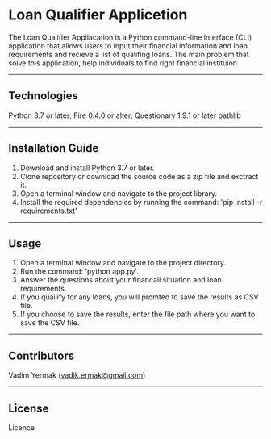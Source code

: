 # Loan Qualifier Applicetion

The Loan Qualifier Appliacation is a Python command-line interface (CLI) application that allows users to input their financial information and loan requirements and recieve a list of qualifing loans. The main problem that solve this application, help individuals to find right financial instituion

---

## Technologies

Python 3.7 or later;
Fire 0.4.0 or alter;
Questionary 1.9.1 or later
pathlib

---

## Installation Guide

1. Download and install Python 3.7 or later.
2. Clone repository or download the source code as a zip file and exctract it.
3. Open a terminal window and navigate to the project library.
4. Install the required dependencies by running the command: 'pip install -r requirements.txt'

---

## Usage

1. Open a terminal window and navigate to the project directory.
2. Run the command: 'python app.py'.
3. Answer the questions about your financail situation and loan requirements.
4. If you quailify for any loans, you will promted to save the results as CSV file.
5. If you choose to save the results, enter the file path where you want to save the CSV file.

---

## Contributors

Vadim Yermak (vadik.ermak@gmail.com)

---

## License
Licence

